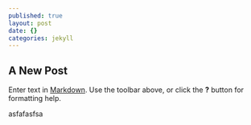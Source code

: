 ```yaml
---
published: true
layout: post
date: {}
categories: jekyll
---
```



## A New Post

Enter text in [Markdown](http://daringfireball.net/projects/markdown/). Use the toolbar above, or click the **?** button for formatting help.

asfafasfsa
